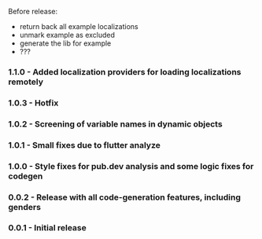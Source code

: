 Before release:
- return back all example localizations
- unmark example as excluded
- generate the lib for example
- ???

### 1.1.0 - Added localization providers for loading localizations remotely
### 1.0.3 - Hotfix
### 1.0.2 - Screening of variable names in dynamic objects
### 1.0.1 - Small fixes due to flutter analyze
### 1.0.0 - Style fixes for pub.dev analysis and some logic fixes for codegen
### 0.0.2 - Release with all code-generation features, including genders
### 0.0.1 - Initial release
